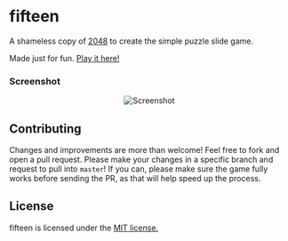 # fifteen

A shameless copy of [2048](https://gabrielecirulli.github.io/2048/) to create the simple puzzle slide game.

Made just for fun. [Play it here!](http://morriswchris.github.io/fifteen/)

### Screenshot

<p align="center">
  <img src="http://imgur.com/7olwJ1gg" alt="Screenshot"/>
</p>

## Contributing
Changes and improvements are more than welcome! Feel free to fork and open a pull request. Please make your changes in a specific branch and request to pull into `master`! If you can, please make sure the game fully works before sending the PR, as that will help speed up the process.

## License
fifteen is licensed under the [MIT license.](https://github.com/morriswchris/fifteen/blob/master/LICENSE)
